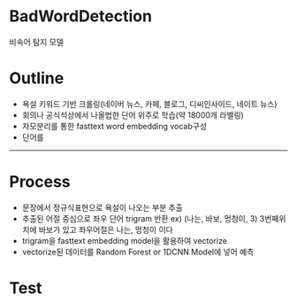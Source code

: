 # BadWordDetection
비속어 탐지 모델

# Outline
- 욕설 키워드 기반 크롤링(네이버 뉴스, 카페, 블로그, 디씨인사이드, 네이트 뉴스)
- 회의나 공식석상에서 나올법한 단어 위주로 학습(약 18000개 라벨링)
- 자모분리를 통한 fasttext word embedding vocab구성
- 단어를

---

# Process
- 문장에서 정규식표현으로 욕설이 나오는 부분 추출
- 추출된 어절 중심으로 좌우 단어 trigram 반환 ex) (나는, 바보, 멍청이, 3) 3번째위치에 바보가 있고 좌우어절은 나는, 멍청이 이다
- trigram을 fasttext embedding model을 활용하여 vectorize
- vectorize된 데이터를 Random Forest or 1DCNN Model에 넣어 예측

# Test
